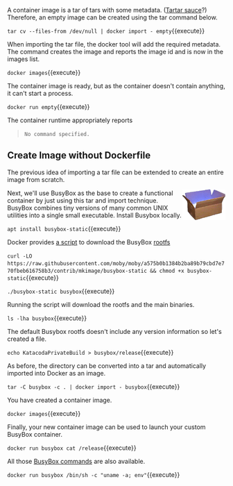 A container image is a tar of tars with some metadata. ([Tartar sauce](https://en.wikipedia.org/wiki/Tartar_sauce)?) Therefore, an empty image can be created using the tar command below.

`tar cv --files-from /dev/null | docker import - empty`{{execute}}

When importing the tar file, the docker tool will add the required metadata.
The command creates the image and reports the image id and is now in the images list.

`docker images`{{execute}}

The container image is ready, but as the container doesn't contain anything, it can't start a process.

`docker run empty`{{execute}}

The container runtime appropriately reports 

> `No command specified.`

## Create Image without Dockerfile

The previous idea of importing a tar file can be extended to create an entire image from scratch.

<img align="right" src="./assets/busybox.png" width="100">
Next, we'll use BusyBox as the base to create a functional container by just using this tar and import technique. BusyBox combines tiny versions of many common UNIX utilities into a single small executable. Install Busybox locally.

`apt install busybox-static`{{execute}}

Docker provides [a script](https://github.com/moby/moby/blob/a575b0b1384b2ba89b79cbd7e770fbeb616758b3/contrib/mkimage/busybox-static) to download the BusyBox [rootfs](https://www.kernel.org/doc/Documentation/filesystems/ramfs-rootfs-initramfs.txt)

`curl -LO https://raw.githubusercontent.com/moby/moby/a575b0b1384b2ba89b79cbd7e770fbeb616758b3/contrib/mkimage/busybox-static && chmod +x busybox-static`{{execute}}

`./busybox-static busybox`{{execute}}

Running the script will download the rootfs and the main binaries.

`ls -lha busybox`{{execute}}

The default Busybox rootfs doesn't include any version information so let's created a file.

`echo KatacodaPrivateBuild > busybox/release`{{execute}}

As before, the directory can be converted into a tar and automatically imported into Docker as an image.

`tar -C busybox -c . | docker import - busybox`{{execute}}

You have created a container image.

`docker images`{{execute}}

Finally, your new container image can be used to launch your custom BusyBox container.

`docker run busybox cat /release`{{execute}}

All those [BusyBox commands](https://boxmatrix.info/wiki/BusyBox-Commands) are also available.

`docker run busybox /bin/sh -c "uname -a; env"`{{execute}}